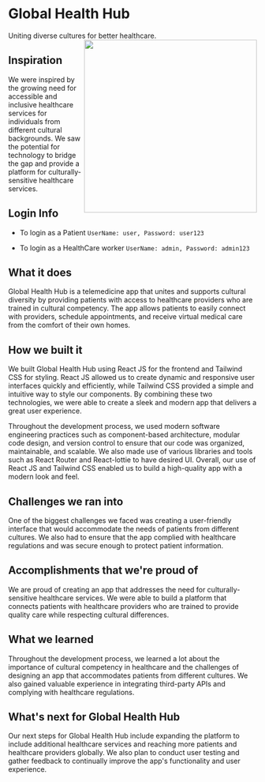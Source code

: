 # Global Health Hub 
Uniting diverse cultures for better healthcare.
<img src=https://user-images.githubusercontent.com/74983536/221408675-a9810488-2257-492c-b55b-0defab63aa9f.gif width=350 align="right">

## Inspiration

 We were inspired by the growing need for accessible and inclusive healthcare services for individuals from different cultural backgrounds. We saw the potential for technology to bridge the gap and provide a platform for culturally-sensitive healthcare services.
 
## Login Info

- To login as a Patient
``UserName: user, Password: user123``

- To login as a HealthCare worker
``UserName: admin, Password: admin123``

## What it does

Global Health Hub is a telemedicine app that unites and supports cultural diversity by providing patients with access to healthcare providers who are trained in cultural competency. The app allows patients to easily connect with providers, schedule appointments, and receive virtual medical care from the comfort of their
 own homes.

## How we built it

We built Global Health Hub using React JS for the frontend and Tailwind CSS for styling. React JS allowed us to create dynamic and responsive user interfaces quickly and efficiently, while Tailwind CSS provided a simple and intuitive way to style our components. By combining these two technologies, we were able to create a sleek and modern app that delivers a great user experience.

Throughout the development process, we used modern software engineering practices such as component-based architecture, modular code design, and version control to ensure that our code was organized, maintainable, and scalable. We also made use of various libraries and tools such as React Router and React-lottie to have desired UI.
Overall, our use of React JS and Tailwind CSS enabled us to build a high-quality app with a modern look and feel.

## Challenges we ran into

One of the biggest challenges we faced was creating a user-friendly interface that would accommodate the needs of patients from different cultures. We also had to ensure that the app complied with healthcare regulations and was secure enough to protect patient information.

## Accomplishments that we're proud of

We are proud of creating an app that addresses the need for culturally-sensitive healthcare services. We were able to build a platform that connects patients with healthcare providers who are trained to provide quality care while respecting cultural differences.

## What we learned

 Throughout the development process, we learned a lot about the importance of cultural competency in healthcare and the challenges of designing an app that accommodates patients from different cultures. We also gained valuable experience in integrating third-party APIs and complying with healthcare regulations.

## What's next for Global Health Hub

Our next steps for Global Health Hub include expanding the platform to include additional healthcare services and reaching more patients and healthcare providers globally. We also plan to conduct user testing and gather feedback to continually improve the app's functionality and user experience.
